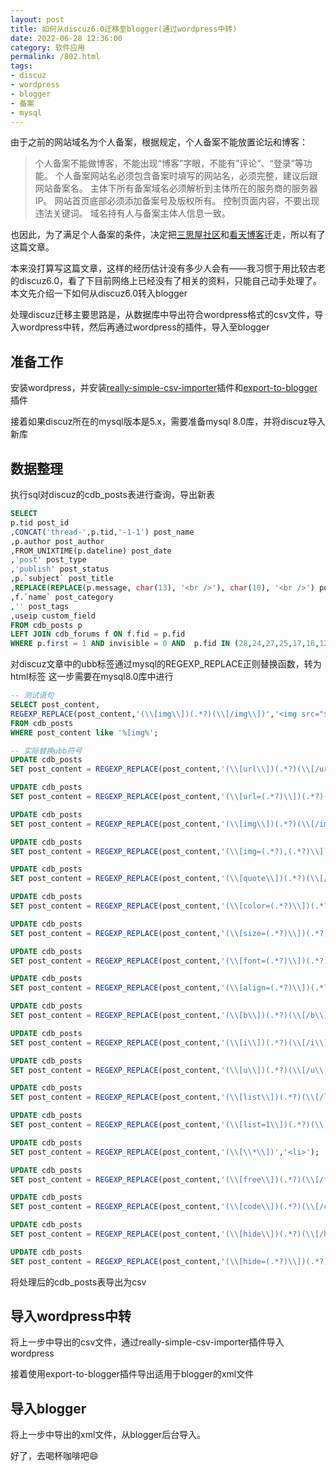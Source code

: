 ```yaml
---
layout: post
title: 如何从discuz6.0迁移至blogger(通过wordpress中转)
date: 2022-06-28 12:36:00
category: 软件应用
permalink: /802.html
tags:
- discuz
- wordpress
- blogger
- 备案
- mysql
---
```


由于之前的网站域名为个人备案，根据规定，个人备案不能放置论坛和博客：

> 个人备案不能做博客，不能出现“博客”字眼，不能有”评论“、“登录”等功能。
> 个人备案网站名必须包含备案时填写的网站名，必须完整，建议后跟网站备案名。
> 主体下所有备案域名必须解析到主体所在的服务商的服务器IP。
> 网站首页底部必须添加备案号及版权所有。
> 控制页面内容，不要出现违法关键词。
> 域名持有人与备案主体人信息一致。

也因此，为了满足个人备案的条件，决定把[三思屋社区](https://3sv.ktsee.net)和[看天博客](https://hi.ktsee.net)迁走，所以有了这篇文章。

本来没打算写这篇文章，这样的经历估计没有多少人会有——我习惯于用比较古老的discuz6.0，看了下目前网络上已经没有了相关的资料，只能自己动手处理了。本文先介绍一下如何从discuz6.0转入blogger

处理discuz迁移主要思路是，从数据库中导出符合wordpress格式的csv文件，导入wordpress中转，然后再通过wordpress的插件，导入至blogger

## 准备工作
安装wordpress，并安装[really-simple-csv-importer](https://wordpress.org/plugins/really-simple-csv-importer/)插件和[export-to-blogger](https://wordpress.org/plugins/export-to-blogger/)插件

接着如果discuz所在的mysql版本是5.x，需要准备mysql 8.0库，并将discuz导入新库

## 数据整理

执行sql对discuz的cdb_posts表进行查询，导出新表
```sql
SELECT 
p.tid post_id
,CONCAT('thread-',p.tid,'-1-1') post_name
,p.author post_author
,FROM_UNIXTIME(p.dateline) post_date
,'post' post_type
,'publish' post_status
,p.`subject` post_title
,REPLACE(REPLACE(p.message, char(13), '<br />'), char(10), '<br />') post_content
,f.`name` post_category
,'' post_tags
,useip custom_field
FROM cdb_posts p
LEFT JOIN cdb_forums f ON f.fid = p.fid
WHERE p.first = 1 AND invisible = 0 AND  p.fid IN (28,24,27,25,17,16,12,99,18,26,96)
```

对discuz文章中的ubb标签通过mysql的REGEXP_REPLACE正则替换函数，转为html标签
这一步需要在mysql8.0库中进行
```sql
-- 测试语句
SELECT post_content,
REGEXP_REPLACE(post_content,'(\\[img\\])(.*?)(\\[/img\\])','<img src="$2" />') post_content2
FROM cdb_posts
WHERE post_content like '%[img%';

-- 实际替换ubb符号
UPDATE cdb_posts
SET post_content = REGEXP_REPLACE(post_content,'(\\[url\\])(.*?)(\\[/url\\])','<a href="$2" target="_blank">$2</a>');

UPDATE cdb_posts
SET post_content = REGEXP_REPLACE(post_content,'(\\[url=(.*?)\\])(.*?)(\\[/url\\])','<a href="$2" target="_blank">$3</a>');

UPDATE cdb_posts
SET post_content = REGEXP_REPLACE(post_content,'(\\[img\\])(.*?)(\\[/img\\])','<img src="$2" />');

UPDATE cdb_posts
SET post_content = REGEXP_REPLACE(post_content,'(\\[img=(.*?),(.*?)\\])(.*?)(\\[/img\\])','<img width="$2" height="$3" src="$4" />');

UPDATE cdb_posts
SET post_content = REGEXP_REPLACE(post_content,'(\\[quote\\])(.*?)(\\[/quote\\])','<quote>$2</quote>');

UPDATE cdb_posts
SET post_content = REGEXP_REPLACE(post_content,'(\\[color=(.*?)\\])(.*?)(\\[/color\\])','$3');

UPDATE cdb_posts
SET post_content = REGEXP_REPLACE(post_content,'(\\[size=(.*?)\\])(.*?)(\\[/size\\])','$3');

UPDATE cdb_posts
SET post_content = REGEXP_REPLACE(post_content,'(\\[font=(.*?)\\])(.*?)(\\[/font\\])','$3');

UPDATE cdb_posts
SET post_content = REGEXP_REPLACE(post_content,'(\\[align=(.*?)\\])(.*?)(\\[/align\\])','<p align="$2">$3</p>');

UPDATE cdb_posts
SET post_content = REGEXP_REPLACE(post_content,'(\\[b\\])(.*?)(\\[/b\\])','<strong>$2</strong>');

UPDATE cdb_posts
SET post_content = REGEXP_REPLACE(post_content,'(\\[i\\])(.*?)(\\[/i\\])','<i>$2</i>');

UPDATE cdb_posts
SET post_content = REGEXP_REPLACE(post_content,'(\\[u\\])(.*?)(\\[/u\\])','<u>$2</u>');

UPDATE cdb_posts
SET post_content = REGEXP_REPLACE(post_content,'(\\[list\\])(.*?)(\\[/list\\])','<ul>$2</ul>');

UPDATE cdb_posts
SET post_content = REGEXP_REPLACE(post_content,'(\\[list=1\\])(.*?)(\\[/list\\])','<ul type="1" style="list-style-type: decimal">$2</ul>');

UPDATE cdb_posts
SET post_content = REGEXP_REPLACE(post_content,'(\\[\\*\\])','<li>');

UPDATE cdb_posts
SET post_content = REGEXP_REPLACE(post_content,'(\\[free\\])(.*?)(\\[/free\\])','<div class="free">$2</div>');

UPDATE cdb_posts
SET post_content = REGEXP_REPLACE(post_content,'(\\[code\\])(.*?)(\\[/code\\])','<pre><code>$2</code><pre>');

UPDATE cdb_posts
SET post_content = REGEXP_REPLACE(post_content,'(\\[hide\\])(.*?)(\\[/hide\\])','<div>此部分内容未通过审核已移除</div>');

UPDATE cdb_posts
SET post_content = REGEXP_REPLACE(post_content,'(\\[hide=(.*?)\\])(.*?)(\\[/hide\\])','<div>此部分内容未通过审核已移除</div>');
```

将处理后的cdb_posts表导出为csv

## 导入wordpress中转

将上一步中导出的csv文件，通过really-simple-csv-importer插件导入wordpress

接着使用export-to-blogger插件导出适用于blogger的xml文件

## 导入blogger

将上一步中导出的xml文件，从blogger后台导入。

好了，去喝杯咖啡吧😄